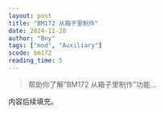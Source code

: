 ```yaml
---
layout: post
title: "BM172 从箱子里制作"
date: 2024-11-20
author: "Bny"
tags: ["mod", "Auxiliary"]
scode: bm172
reading_time: 5
---
```


> 帮助你了解“BM172 从箱子里制作”功能...

内容后续填充。
